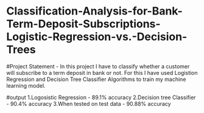 # Classification-Analysis-for-Bank-Term-Deposit-Subscriptions-Logistic-Regression-vs.-Decision-Trees
#Project Statement  - In this project I have to classify whether a customer will subscribe to a term deposit in bank or not. 
For this I have used Logistion Regression and Decision Tree Classifier Algorithms to train my machine learning model. 
 
 #output
 1.Logosistic Regression - 89.1% accuracy
 2.Decision tree Classifier - 90.4% accuracy
 3.When tested on test data - 90.88% accuracy
